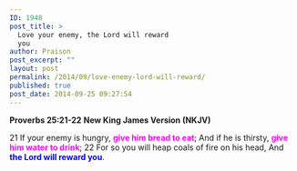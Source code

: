 ```yaml
---
ID: 1948
post_title: >
  Love your enemy, the Lord will reward
  you
author: Praison
post_excerpt: ""
layout: post
permalink: /2014/09/love-enemy-lord-will-reward/
published: true
post_date: 2014-09-25 09:27:54
---
```

<strong>Proverbs 25:21-22</strong>
<strong> New King James Version (NKJV)</strong>

21 If your enemy is hungry, <span style="color: #ff00ff;"><strong>give him bread to eat</strong></span>;
And if he is thirsty, <span style="color: #ff00ff;"><strong>give him water to drink</strong></span>;
22 For so you will heap coals of fire on his head,
And <span style="color: #0000ff;"><strong>the Lord will reward you</strong></span>.